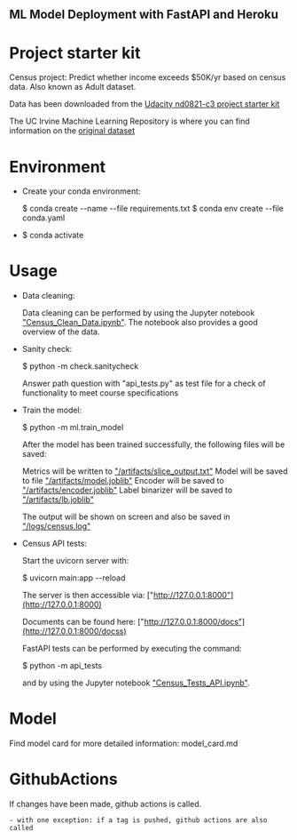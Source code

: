 ## ML Model Deployment with FastAPI and Heroku


# Project starter kit

Census project: Predict whether income exceeds $50K/yr based on census data. Also known as Adult dataset.

Data has been downloaded from the [Udacity nd0821-c3 project starter kit](https://github.com/udacity/nd0821-c3-starter-code/blob/master/starter/data/census.csv)

The UC Irvine Machine Learning Repository is where you can find information on the [original dataset](https://archive.ics.uci.edu/dataset/20/census+income)

# Environment

- Create your conda environment: 

  $ conda create --name <your environment name> --file requirements.txt
  $ conda env create --file conda.yaml

- $ conda activate <your environment name>


# Usage

- Data cleaning:

  Data cleaning can be performed by using the Jupyter notebook ["Census_Clean_Data.ipynb"](Census_Clean_Data.ipynb).
  The notebook also provides a good overview of the data.

- Sanity check: 

  $ python -m check.sanitycheck

  Answer path question with "api_tests.py" as test file for a check of functionality to meet course specifications

- Train the model: 

  $ python -m ml.train_model

  After the model has been trained successfully, the following files will be saved:

  Metrics will be written to ["/artifacts/slice_output.txt"](./artifacts/slice_output.txt)
  Model will be saved to file ["/artifacts/model.joblib"](/artifacts/model.joblib)
  Encoder will be saved to ["/artifacts/encoder.joblib"](/artifacts/encoder.joblib)
  Label binarizer will be saved to ["/artifacts/lb.joblib"](/artifacts/lb.joblib)

  The output will be shown on screen and also be saved in ["/logs/census.log"](./logs/census.log)

- Census API tests: 

  Start the uvicorn server with:
  
  $ uvicorn main:app --reload
  
  The server is then accessible via: ["http://127.0.0.1:8000"](http://127.0.0.1:8000)

  Documents can be found here: ["http://127.0.0.1:8000/docs"](http://127.0.0.1:8000/docss)

  FastAPI tests can be performed by executing the command: 

  $ python -m api_tests

  and by using the Jupyter notebook ["Census_Tests_API.ipynb"](Census_Tests_API.ipynb).

# Model

Find model card for more detailed information: model_card.md

# GithubActions

If changes have been made, github actions is called.

    - with one exception: if a tag is pushed, github actions are also called
